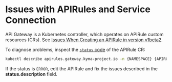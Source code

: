 # Issues with APIRules and Service Connection

API Gateway is a Kubernetes controller, which operates on APIRule custom resources (CRs). See [Issues When Creating an APIRule in version v1beta2](./03-40-api-rule-troubleshooting.md).

To diagnose problems, inspect the [`status` code](../../custom-resources/apirule/04-10-apirule-custom-resource.md) of the APIRule CR:

   ```bash
   kubectl describe apirules.gateway.kyma-project.io -n {NAMESPACE} {APIRULE_NAME}
   ```

If the status is `ERROR`, edit the APIRule and fix the issues described in the **status.description** field.